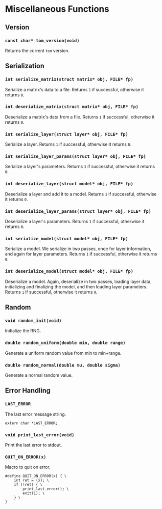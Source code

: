 # Miscellaneous Functions

## Version

### `const char* tom_version(void)`

Returns the current `tom` version.

## Serialization

### `int serialize_matrix(struct matrix* obj, FILE* fp)`

Serialize a matrix's data to a file. Returns `1` if successful, otherwise it returns `0`.

### `int deserialize_matrix(struct matrix* obj, FILE* fp)`

Deserialize a matrix's data from a file. Returns `1` if successful, otherwise it returns `0`.

### `int serialize_layer(struct layer* obj, FILE* fp)`

Serialize a layer. Returns `1` if successful, otherwise it returns `0`.

### `int serialize_layer_params(struct layer* obj, FILE* fp)`

Serialize a layer's parameters. Returns `1` if successful, otherwise it returns `0`.

### `int deserialize_layer(struct model* obj, FILE* fp)`

Deserialize a layer and add it to a model. Returns `1` if successful, otherwise it returns `0`.

### `int deserialize_layer_params(struct layer* obj, FILE* fp)`

Deserialize a layer's parameters. Returns `1` if successful, otherwise it returns `0`.

### `int serialize_model(struct model* obj, FILE* fp)`

Serialize a model. We serialize in two passes, once for layer information, and again for layer parameters. Returns `1` if successful, otherwise it returns `0`.

### `int deserialize_model(struct model* obj, FILE* fp)`

Deserialize a model. Again, deserialize in two passes, loading layer data, initializing and finalizing the model, and then loading layer parameters. Returns `1` if successful, otherwise it returns `0`.

## Random

### `void random_init(void)`

Initialize the RNG.

### `double random_uniform(double min, double range)`

Generate a uniform random value from min to min+range.

### `double random_normal(double mu, double sigma)`

Generate a normal random value.

## Error Handling

### `LAST_ERROR`

The last error message string.

```
extern char *LAST_ERROR;
```

### `void print_last_error(void)`

Print the last error to stdout.

### `QUIT_ON_ERROR(x)`

Macro to quit on error.

```
#define QUIT_ON_ERROR(x) { \
    int ret = (x); \
    if (!ret) { \
        print_last_error(); \
        exit(1); \
    } \
}
```
